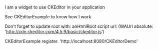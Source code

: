 I am a widget to use CKEditor in your application 

See CKEditorExample to know how I work

Don't forget to update root with: 
anHtmlRoot script url: (WAUrl absolute: 'http://cdn.ckeditor.com/4.5.9/basic/ckeditor.js') 

CKEditorExample register.
'http://localhost:8080/CKEditorDemo'